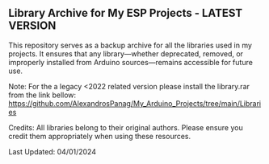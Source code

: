 Library Archive for My ESP Projects - LATEST VERSION
----

This repository serves as a backup archive for all the libraries used in my projects. It ensures that any library—whether deprecated, removed, or improperly installed from Arduino sources—remains accessible for future use.

Note:
For the a legacy <2022 related version please install the library.rar from the link bellow:
https://github.com/AlexandrosPanag/My_Arduino_Projects/tree/main/Libraries

Credits:
All libraries belong to their original authors. Please ensure you credit them appropriately when using these resources.

Last Updated: 04/01/2024
